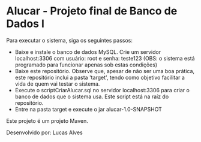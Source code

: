# Alucar - Projeto final de Banco de Dados I

Para executar o sistema, siga os seguintes passos:

* Baixe e instale o banco de dados MySQL. Crie um servidor localhost:3306 com usuário: root e senha: teste123 (OBS: o sistema está programado para funcionar apenas sob estas condições)
* Baixe este repositório. Observe que, apesar de não ser uma boa prática, este repositório inclui a pasta 'target', tendo como objetivo facilitar a vida de quem vai testar o sistema.
* Execute o scriptCriarAlucar.sql no servidor localhost:3306 para criar o banco de dados que o sistema usa. Este script está na raíz do repositório.
* Entre na pasta target e execute o jar alucar-1.0-SNAPSHOT

Este projeto é um projeto Maven.

Desenvolvido por: Lucas Alves
